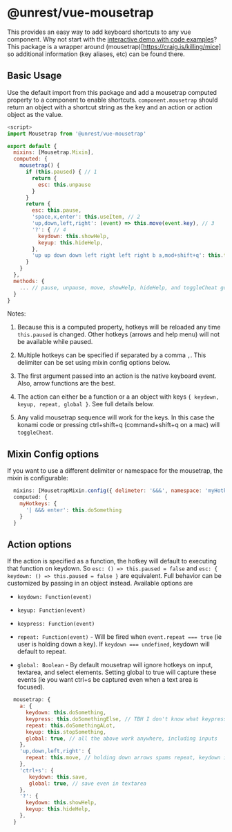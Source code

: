 # @unrest/vue-mousetrap

This provides an easy way to add keyboard shortcuts to any vue component. Why not start with the [interactive demo with code examples](https://chriscauley.github.io/unrest-vue-mousetrap)? This package is a wrapper around (mousetrap)[https://craig.is/killing/mice] so additional information (key aliases, etc) can be found there.

## Basic Usage

Use the default import from this package and add a mousetrap computed property to a component to enable shortcuts. `component.mousetrap` should return an object with a shortcut string as the key and an action or action object as the value.

``` javascript
<script>
import Mousetrap from '@unrest/vue-mousetrap'

export default {
  mixins: [Mousetrap.Mixin],
  computed: {
    mousetrap() {
      if (this.paused) { // 1
        return {
          esc: this.unpause
        }
      }
      return {
        esc: this.pause,
        'space,x,enter': this.useItem, // 2
        'up,down,left,right': (event) => this.move(event.key), // 3
        '?': { // 4
          keydown: this.showHelp,
          keyup: this.hideHelp,
        },
        'up up down down left right left right b a,mod+shift+q': this.toggleCheat // 5
      }
    }
  },
  methods: {
    ... // pause, unpause, move, showHelp, hideHelp, and toggleCheat go here
  }
}
```

Notes:

1. Because this is a computed property, hotkeys will be reloaded any time `this.paused` is changed. Other hotkeys (arrows and help menu) will not be available while paused.

2. Multiple hotkeys can be specified if separated by a comma `,`. This delimiter can be set using mixin config options below.

3. The first argument passed into an action is the native keyboard event. Also, arrow functions are the best.

4. The action can either be a function or a an object with keys `{ keydown, keyup, repeat, global }`. See full details below.

5. Any valid mousetrap sequence will work for the keys. In this case the konami code or pressing ctrl+shift+q (command+shift+q on a mac) will `toggleCheat`.

## Mixin Config options

If you want to use a different delimiter or namespace for the mousetrap, the mixin is configurable:

``` javascript
  mixins: [MousetrapMixin.config({ delimeter: '&&&', namespace: 'myHotkeys' })],
  computed: {
    myHotkeys: {
      '| &&& enter': this.doSomething
    }
  }
```

## Action options

If the action is specified as a function, the hotkey will default to executing that function on keydown. So `esc: () => this.paused = false` and `esc: { keydown: () => this.paused = false }` are equivalent. Full behavior can be customized by passing in an object instead. Available options are

* `keydown: Function(event)`

* `keyup: Function(event)`

* `keypress: Function(event)`

* `repeat: Function(event)` - Will be fired when `event.repeat === true` (ie user is holding down a key). If `keydown === undefined`, keydown will default to repeat.

* `global: Boolean` - By default mousetrap will ignore hotkeys on input, textarea, and select elements. Setting global to true will capture these events (ie you want ctrl+s be captured even when a text area is focused).

``` javascript
  mousetrap: {
    a: {
      keydown: this.doSomething,
      keypress: this.doSomethingElse, // TBH I don't know what keypress is used for
      repeat: this.doSomethingALot,
      keyup: this.stopSomething,
      global: true, // all the above work anywhere, including inputs
    },
    'up,down,left,right': {
      repeat: this.move, // holding down arrows spams repeat, keydown is this.move
    },
    'ctrl+s': {
       keydown: this.save,
       global: true, // save even in textarea
    },
    '?': {
      keydown: this.showHelp,
      keyup: this.hideHelp,
    },
  }
```